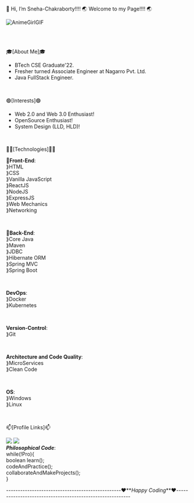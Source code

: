 👋 Hi, I’m Sneha-Chakraborty!!!! 🌏 Welcome to my Page!!!! 🌏

![AnimeGirlGIF](https://github.com/Sneha-Chakraborty/Sneha-Chakraborty/assets/127219393/b501df8d-4432-46b8-87df-6ddd5df23dd6)

<br><br>

🎓[About Me]🎓  
- BTech CSE Graduate'22.
- Fresher turned Associate Engineer at Nagarro Pvt. Ltd.
- Java FullStack Engineer.

<br>

🟢[Interests]🟢  
- Web 2.0 and Web 3.0 Enthusiast!  
- OpenSource Enthusiast!  
- System Design (LLD, HLD)!

<br>

👩‍💻[Technologies]👩‍💻  

  💜**Front-End**:  
    ⟫HTML  
    ⟫CSS  
    ⟫Vanilla JavaScript  
    ⟫ReactJS  
    ⟫NodeJS  
    ⟫ExpressJS  
    ⟫Web Mechanics  
    ⟫Networking  
  
  <br>
  
  💜**Back-End**:  
    ⟫Core Java  
    ⟫Maven  
    ⟫JDBC  
    ⟫Hibernate ORM  
    ⟫Spring MVC  
    ⟫Spring Boot  
  
  <br>
  
  **DevOps**:  
    ⟫Docker  
    ⟫Kubernetes  
  
  <br>
  
  **Version-Control**:  
    ⟫Git
  
  <br>
  
  **Architecture and Code Quality**:  
    ⟫MicroServices  
    ⟫Clean Code
  
  <br>
  
 **OS**:  
   ⟫Windows  
   ⟫Linux  
 
 <br>
  
📫[Profile Links]📫<br>

<a href="https://www.linkedin.com/in/snc-07/"><img src="https://camo.githubusercontent.com/a80d00f23720d0bc9f55481cfcd77ab79e141606829cf16ec43f8cacc7741e46/68747470733a2f2f696d672e736869656c64732e696f2f62616467652f4c696e6b6564496e2d3030373742353f7374796c653d666f722d7468652d6261646765266c6f676f3d6c696e6b6564696e266c6f676f436f6c6f723d7768697465"></a>
<a href="mailto:sneha.chakraborty237l@gmail.com"><img src="https://camo.githubusercontent.com/571384769c09e0c66b45e39b5be70f68f552db3e2b2311bc2064f0d4a9f5983b/68747470733a2f2f696d672e736869656c64732e696f2f62616467652f476d61696c2d4431343833363f7374796c653d666f722d7468652d6261646765266c6f676f3d676d61696c266c6f676f436f6c6f723d7768697465"></a>
<br>
**_Philosophical Code_**:<br>
  while(!Pro){  
    boolean learn();  
    codeAndPractice();  
    collaborateAndMakeProjects();  
}

-------------------------------------------------❤️**_Happy Coding_**❤️----------------------------------------------------------

